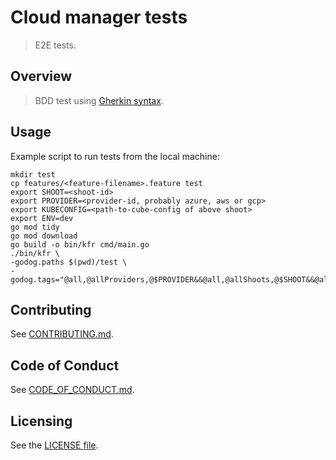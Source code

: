 # Cloud manager tests
<!--- mandatory --->
> E2E tests.

## Overview
<!--- mandatory section --->

> BDD test using [Gherkin syntax](https://cucumber.io/docs/gherkin/reference/).

## Usage

Example script to run tests from the local machine:

```
mkdir test
cp features/<feature-filename>.feature test
export SHOOT=<shoot-id>
export PROVIDER=<provider-id, probably azure, aws or gcp>
export KUBECONFIG=<path-to-cube-config of above shoot>
export ENV=dev
go mod tidy
go mod download
go build -o bin/kfr cmd/main.go
./bin/kfr \
-godog.paths $(pwd)/test \
-godog.tags="@all,@allProviders,@$PROVIDER&&@all,@allShoots,@$SHOOT&&@all,@allEnvs,@$ENV"
```

## Contributing
<!--- mandatory section - do not change this! --->

See [CONTRIBUTING.md](CONTRIBUTING.md).

## Code of Conduct
<!--- mandatory section - do not change this! --->

See [CODE_OF_CONDUCT.md](CODE_OF_CONDUCT.md).

## Licensing
<!--- mandatory section - do not change this! --->

See the [LICENSE file](./LICENSE).
